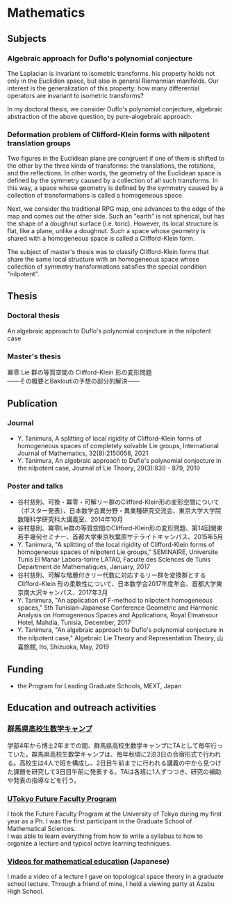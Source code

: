 # Mathematics

## Subjects

### Algebraic approach for Duflo's polynomial conjecture

The Laplacian is invariant to isometric transforms. his property holds not only in the Euclidian space, but also in general Riemannian manifolds.
Our interest is the generalization of this property: how many differential operators are invariant to isometric transforms?

In my doctoral thesis, we consider Duflo's polynomial conjecture, algebraic abstraction of the above question, by pure-alogebraic approach.

### Deformation problem of Clifford-Klein forms with nilpotent translation groups

Two figures in the Euclidean plane are congruent if one of them is shifted to the other by the three kinds of transforms: the translations, the rotations, and the reflections.
In other words, the geometry of the Euclidean space is defined by the symmetry caused by a collection of all such transforms.
In this way, a space whose geometry is defined by the symmetry caused by a collection of transformations is called a homogeneous space.

Next, we consider the traditional RPG map, one advances to the edge of the map and comes out the other side.
Such an "earth" is not spherical, but has the shape of a doughnut surface (i.e. toric).
However, its local structure is flat, like a plane, unlike a doughnut.
Such a space whose geometry is shared with a homogeneous space is called a Clifford-Klein form.

The subject of master's thesis was to classify Clifford-Klein forms that share the same local structure with an homogeneous space
whose collection of symmetry transformations satisfies the special condition "nilpotent".

## Thesis

### Doctoral thesis

An algebraic approach to Duflo's polynomial conjecture in the nilpotent case

### Master's thesis

冪零 Lie 群の等質空間の Clifford-Klein 形の変形問題  
——その概要とBakloutiの予想の部分的解決——

## Publication

### Journal

- Y. Tanimura, A splitting of local rigidity of Clifford–Klein forms of homogeneous spaces of completely solvable Lie groups, International Journal of Mathematics, 32(8):2150058, 2021
- Y. Tanimura, An algebraic approach to Duflo's polynomial conjecture in the nilpotent case, Journal of Lie Theory, 29(3):839 - 879, 2019

### Poster and talks

- 谷村慈則、可換・冪零・可解リー群のClifford-Klein形の変形空間について（ポスター発表）、日本数学会異分野・異業種研究交流会、東京大学大学院数理科学研究科大講義室、2014年10月
- 谷村慈則、冪零Lie群の等質空間のClifford-Klein形の変形問題、第14回関東若手幾何セミナー、首都大学東京秋葉原サテライトキャンパス、2015年5月
- Y. Tanimura, "A splitting of the local rigidity of Clifford-Klein forms of homogeneous spaces of nilpotent Lie groups," SEMINAIRE, Universite Tunis El Manar Labora-torire LATAO, Faculte des Sciences de Tunis Department de Mathematiques, January, 2017
- 谷村慈則、可解な階層付きリー代数に対応するリー群を変換群とする Clifford-Klein 形の柔軟性について、日本数学会2017年度年会、首都大学東京南大沢キャンパス、2017年3月
- Y. Tanimura, "An application of F-method to nilpotent homogeneous spaces," 5th Tunisian-Japanese Conference Geometric and Harmonic Analysis on Homogeneous Spaces and Applications, Royal Elmansour Hotel, Mahdia, Tunisia, December, 2017
- Y. Tanimura, "An algebraic approach to Duflo's polynomial conjecture in the nilpotent case," Algebraic Lie Theory and Representation Theory, 山喜旅館, Ito, Shizuoka, May, 2019

## Funding

- the Program for Leading Graduate Schools, MEXT, Japan

## Education and outreach activities

### [群馬県高校生数学キャンプ](http://www.ms.u-tokyo.ac.jp/tambara/mathcamp-for-highschool/index.html)

学部4年から博士2年までの間、群馬県高校生数学キャンプにTAとして毎年行っていた。群馬県高校生数学キャンプは、毎年秋頃に2泊3日の合宿形式で行われる。高校生は4人で班を構成し、2日目午前までに行われる講義の中から見つけた課題を研究して3日目午前に発表する。TAは各班に1人ずつつき、研究の補助や発表の指導などを行う。

### [UTokyo Future Faculty Program](https://www.utokyofd.com/ffp/)

I took the Future Faculty Program at the University of Tokyo during my first year as a Ph. I was the first participant in the Graduate School of Mathematical Sciences.  
I was able to learn everything from how to write a syllabus to how to organize a lecture and typical active learning techniques.

### [Videos for mathematical education](./?doc=lecture-movie) (Japanese)

I made a video of a lecture I gave on topological space theory in a graduate school lecture. Through a friend of mine, I held a viewing party at Azabu High School.  
